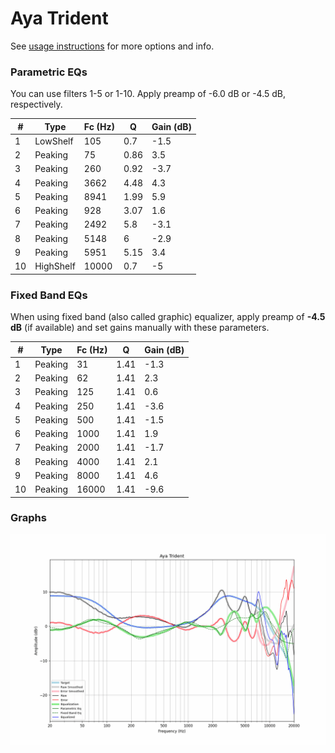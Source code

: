 # Aya Trident
See [usage instructions](https://github.com/jaakkopasanen/AutoEq#usage) for more options and info.

### Parametric EQs
You can use filters 1-5 or 1-10. Apply preamp of -6.0 dB or -4.5 dB, respectively.

|   # | Type      |   Fc (Hz) |    Q |   Gain (dB) |
|-----|-----------|-----------|------|-------------|
|   1 | LowShelf  |       105 | 0.7  |        -1.5 |
|   2 | Peaking   |        75 | 0.86 |         3.5 |
|   3 | Peaking   |       260 | 0.92 |        -3.7 |
|   4 | Peaking   |      3662 | 4.48 |         4.3 |
|   5 | Peaking   |      8941 | 1.99 |         5.9 |
|   6 | Peaking   |       928 | 3.07 |         1.6 |
|   7 | Peaking   |      2492 | 5.8  |        -3.1 |
|   8 | Peaking   |      5148 | 6    |        -2.9 |
|   9 | Peaking   |      5951 | 5.15 |         3.4 |
|  10 | HighShelf |     10000 | 0.7  |        -5   |

### Fixed Band EQs
When using fixed band (also called graphic) equalizer, apply preamp of **-4.5 dB** (if available) and set gains manually with these parameters.

|   # | Type    |   Fc (Hz) |    Q |   Gain (dB) |
|-----|---------|-----------|------|-------------|
|   1 | Peaking |        31 | 1.41 |        -1.3 |
|   2 | Peaking |        62 | 1.41 |         2.3 |
|   3 | Peaking |       125 | 1.41 |         0.6 |
|   4 | Peaking |       250 | 1.41 |        -3.6 |
|   5 | Peaking |       500 | 1.41 |        -1.5 |
|   6 | Peaking |      1000 | 1.41 |         1.9 |
|   7 | Peaking |      2000 | 1.41 |        -1.7 |
|   8 | Peaking |      4000 | 1.41 |         2.1 |
|   9 | Peaking |      8000 | 1.41 |         4.6 |
|  10 | Peaking |     16000 | 1.41 |        -9.6 |

### Graphs
![](./Aya%20Trident.png)
